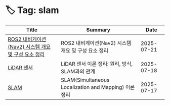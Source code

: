 # 🏷️ Tag: slam

| Title | Summary | Date |
|-------|---------|------|
| [ROS2 내비게이션(Nav2) 시스템 개요 및 구성 요소 정리](https://github.com/MinHyeok-lee1/TIL/blob/main/2025/07/21-Ros2Nav2.md) | ROS2 내비게이션(Nav2) 시스템 개요 및 구성 요소 정리 | 2025-07-21 |
| [LiDAR 센서](https://github.com/MinHyeok-lee1/TIL/blob/main/2025/07/18-LiDAR.md) | LiDAR 센서 이론 정리: 원리, 방식, SLAM과의 관계 | 2025-07-18 |
| [SLAM](https://github.com/MinHyeok-lee1/TIL/blob/main/2025/07/17-slam.md) | SLAM(Simultaneous Localization and Mapping) 이론 정리 | 2025-07-17 |
